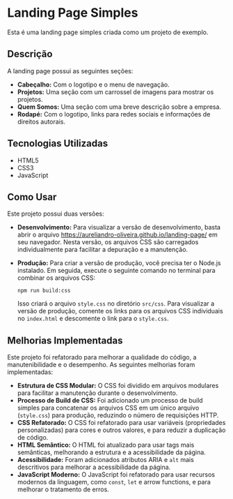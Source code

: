 # Landing Page Simples

Esta é uma landing page simples criada como um projeto de exemplo.

## Descrição

A landing page possui as seguintes seções:

*   **Cabeçalho:** Com o logotipo e o menu de navegação.
*   **Projetos:** Uma seção com um carrossel de imagens para mostrar os projetos.
*   **Quem Somos:** Uma seção com uma breve descrição sobre a empresa.
*   **Rodapé:** Com o logotipo, links para redes sociais e informações de direitos autorais.

## Tecnologias Utilizadas

*   HTML5
*   CSS3
*   JavaScript

## Como Usar

Este projeto possui duas versões:

*   **Desenvolvimento:** Para visualizar a versão de desenvolvimento, basta abrir o arquivo https://aureliandro-oliveira.github.io/landing-page/ em seu navegador. Nesta versão, os arquivos CSS são carregados individualmente para facilitar a depuração e a manutenção.
*   **Produção:** Para criar a versão de produção, você precisa ter o Node.js instalado. Em seguida, execute o seguinte comando no terminal para combinar os arquivos CSS:

    ```
    npm run build:css
    ```

    Isso criará o arquivo `style.css` no diretório `src/css`. Para visualizar a versão de produção, comente os links para os arquivos CSS individuais no `index.html` e descomente o link para o `style.css`.

## Melhorias Implementadas

Este projeto foi refatorado para melhorar a qualidade do código, a manutenibilidade e o desempenho. As seguintes melhorias foram implementadas:

*   **Estrutura de CSS Modular:** O CSS foi dividido em arquivos modulares para facilitar a manutenção durante o desenvolvimento.
*   **Processo de Build de CSS:** Foi adicionado um processo de build simples para concatenar os arquivos CSS em um único arquivo (`style.css`) para produção, reduzindo o número de requisições HTTP.
*   **CSS Refatorado:** O CSS foi refatorado para usar variáveis (propriedades personalizadas) para cores e outros valores, e para reduzir a duplicação de código.
*   **HTML Semântico:** O HTML foi atualizado para usar tags mais semânticas, melhorando a estrutura e a acessibilidade da página.
*   **Acessibilidade:** Foram adicionados atributos ARIA e `alt` mais descritivos para melhorar a acessibilidade da página.
*   **JavaScript Moderno:** O JavaScript foi refatorado para usar recursos modernos da linguagem, como `const`, `let` e arrow functions, e para melhorar o tratamento de erros.
